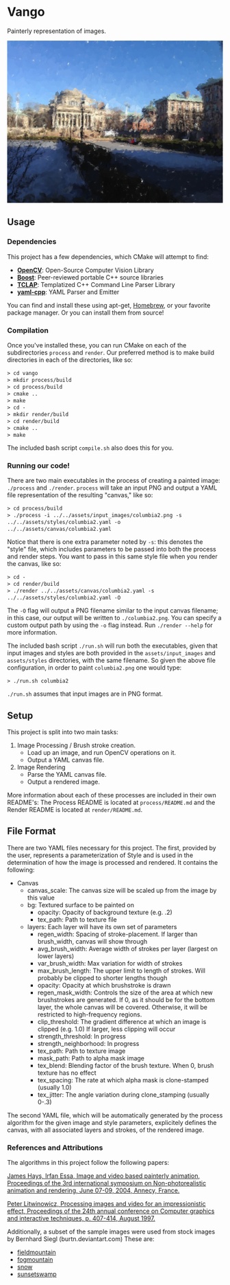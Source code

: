# Vango

Painterly representation of images.

![Our glorious campus](./results/columbia2_textured.png)

## Usage

### Dependencies

This project has a few dependencies, which CMake will attempt to find:

- [**OpenCV**](http://opencv.org/): Open-Source Computer Vision Library
- [**Boost**](http://www.boost.org/): Peer-reviewed portable C++ source libraries
- [**TCLAP**](http://tclap.sourceforge.net/): Templatized C++ Command Line Parser Library
- [**yaml-cpp**](https://code.google.com/p/yaml-cpp/): YAML Parser and Emitter

You can find and install these using apt-get, [Homebrew](http://brew.sh/), or your favorite package manager. Or you can install them from source!

### Compilation

Once you've installed these, you can run CMake on each of the subdirectories `process` and `render`. Our preferred method is to make build directories in each of the directories, like so:

    > cd vango
    > mkdir process/build
    > cd process/build
    > cmake ..
    > make
    > cd -
    > mkdir render/build
    > cd render/build
    > cmake ..
    > make

The included bash script `compile.sh` also does this for you.

### Running our code!

There are two main executables in the process of creating a painted image: `./process` and `./render`. `process` will take an input PNG and output a YAML file representation of the resulting "canvas," like so:

    > cd process/build
    > ./process -i ../../assets/input_images/columbia2.png -s ../../assets/styles/columbia2.yaml -o ../../assets/canvas/columbia2.yaml

Notice that there is one extra parameter noted by `-s`: this denotes the "style" file, which includes parameters to be passed into both the process and render steps. You want to pass in this same style file when you render the canvas, like so:

    > cd -
    > cd render/build
    > ./render ../../assets/canvas/columbia2.yaml -s ../../assets/styles/columbia2.yaml -O

The `-O` flag will output a PNG filename similar to the input canvas filename; in this case, our output will be written to `./columbia2.png`. You can specify a custom output path by using the `-o` flag instead. Run `./render --help` for more information.

The included bash script `./run.sh` will run both the executables, given that input images and styles are both provided in the `assets/input_images` and `assets/styles` directories, with the same filename. So given the above file configuration, in order to paint `columbia2.png` one would type:

    > ./run.sh columbia2

`./run.sh` assumes that input images are in PNG format.

## Setup

This project is split into two main tasks:

1. Image Processing / Brush stroke creation.
    - Load up an image, and run OpenCV operations on it.
    - Output a YAML canvas file.
2. Image Rendering
    - Parse the YAML canvas file.
    - Output a rendered image.

More information about each of these processes are included in their own README's: The Process README is located at `process/README.md` and the Render README is located at `render/README.md`.

## File Format

There are two YAML files necessary for this project. 
The first, provided by the user, represents a parameterization of Style and is
used in the determination of how the image is processed and rendered. 
It contains the following:

- Canvas
    + canvas_scale: The canvas size will be scaled up from the image by this value
    + bg: Textured surface to be painted on
        * opacity: Opacity of background texture (e.g. .2)
        * tex_path: Path to texture file 
    + layers: Each layer will have its own set of parameters
        * regen_width: Spacing of stroke-placement. If larger than brush_width, canvas will show through
        * avg_brush_width: Average width of strokes per layer (largest on lower layers)
        * var_brush_width: Max variation for width of strokes
        * max_brush_length: The upper limit to length of strokes. Will probably be clipped to shorter lengths though
        * opacity: Opacity at which brushstroke is drawn
        * regen_mask_width: Controls the size of the area at which new brushstrokes are generated. If 0, as it should be for the bottom layer, the whole canvas will be covered. Otherwise, it will be restricted to high-frequency regions. 
        * clip_threshold: The gradient difference at which an image is clipped (e.g. 1.0) If larger, less clipping will occur
        * strength_threshold: In progress
        * strength_neighborhood: In progress
        * tex_path: Path to texture image
        * mask_path: Path to alpha mask image
        * tex_blend: Blending factor of the brush texture. When 0, brush texture has no effect
        * tex_spacing: The rate at which alpha mask is clone-stamped (usually 1.0) 
        * tex_jitter: The angle variation during clone_stamping (usually 0-.3)


The second YAML file, which will be automatically generated by the process algorithm
for the given image and style parameters, explicitely defines the canvas, with all
associated layers and strokes, of the rendered image. 


### References and Attributions
    
The algorithms in this project follow the following papers: 

[James Hays, Irfan Essa, Image and video based painterly animation, Proceedings of the 3rd international symposium on Non-photorealistic animation and rendering, June 07-09, 2004, Annecy, France.](http://cs.brown.edu/~hays/papers/IVBPA_Final.pdf)
 
[Peter Litwinowicz, Processing images and video for an impressionistic effect, Proceedings of the 24th annual conference on Computer graphics and interactive techniques, p. 407-414, August 1997.](http://www.cs.virginia.edu/~dbrogan/CS551.851.animation.sp.2000/Papers/p407-litwinowicz.pdf)


Additionally, a subset of the sample images were used from stock images by Bernhard Siegl (burtn.deviantart.com) 
These are: 
 
  - [fieldmountain](http://burtn.deviantart.com/art/Fall-Meadows-492564897)
  - [fogmountain](http://burtn.deviantart.com/art/Over-The-Fog-2nd-493889140)
  - [snow](http://burtn.deviantart.com/art/She-Fawn-Is-Lie-Want-427795357)
  - [sunsetswamp](http://burtn.deviantart.com/art/Dead-Swamp-450659144) 

